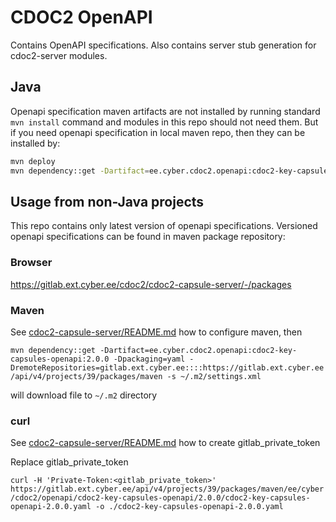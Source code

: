 # CDOC2 OpenAPI

Contains OpenAPI specifications. Also contains server stub generation for cdoc2-server modules.

## Java

Openapi specification maven artifacts are not installed by running standard `mvn install` command 
and modules in this repo should not need them. But if you need openapi specification in local maven 
repo, then they can be installed by:

```bash
mvn deploy
mvn dependency::get -Dartifact=ee.cyber.cdoc2.openapi:cdoc2-key-capsules-openapi:2.0.0 -Dpackaging=yaml -DremoteRepositories=gitlab.ext.cyber.ee::::https://gitlab.ext.cyber.ee/api/v4/projects/39/packages/maven -s ~/.m2/settings.xml
```


## Usage from non-Java projects

This repo contains only latest version of openapi specifications. Versioned openapi specifications 
can be found in maven package repository:

### Browser

https://gitlab.ext.cyber.ee/cdoc2/cdoc2-capsule-server/-/packages

### Maven

See [cdoc2-capsule-server/README.md](../README.md) how to configure maven, then

`mvn dependency::get -Dartifact=ee.cyber.cdoc2.openapi:cdoc2-key-capsules-openapi:2.0.0 -Dpackaging=yaml -DremoteRepositories=gitlab.ext.cyber.ee::::https://gitlab.ext.cyber.ee/api/v4/projects/39/packages/maven -s ~/.m2/settings.xml`

will download file to `~/.m2` directory


### curl
See [cdoc2-capsule-server/README.md](../README.md) how to create gitlab_private_token

Replace gitlab_private_token

`curl -H 'Private-Token:<gitlab_private_token>' https://gitlab.ext.cyber.ee/api/v4/projects/39/packages/maven/ee/cyber/cdoc2/openapi/cdoc2-key-capsules-openapi/2.0.0/cdoc2-key-capsules-openapi-2.0.0.yaml -o ./cdoc2-key-capsules-openapi-2.0.0.yaml`




